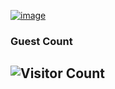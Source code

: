 [![image](https://user-images.githubusercontent.com/55292853/90651791-13c80b80-e25b-11ea-89f9-e012484242ba.png)](https://meetxpress.tech/)

<!--[![Website](https://img.shields.io/website?label=meetxpress.tech&style=for-the-badge&url=http%3A%2F%2Fmeetxpress.tech)](https://meetxpress.tech/)
[![Twitter Follow](https://img.shields.io/twitter/follow/kuchbhimeet?color=1DA1F2&logo=twitter&style=for-the-badge)](https://twitter.com/intent/follow?original_referer=https%3A%2F%2Fgithub.com%2FMeetPatel&screen_name=kuchbhimeete)-->
<!-- ### I would say, I'm a Student Developer🤷🏻‍♂️-->
### Guest Count
![Visitor Count](https://profile-counter.glitch.me/meetxpress/count.svg)
---
<!--![](https://github-profile-summary-cards.vercel.app/api/cards/stats?username=meetxpress&theme=github_dark)

<img align="left" alt="Meet Patel's Github Stats" src="https://github-readme-stats.codestackr.vercel.app/api?username=meetxpress&show_icons=true&hide_border=false&theme=radical"/>

[![](https://raw.githubusercontent.com/vn7n24fzkq/github-profile-summary-cards-example/master/profile-summary-card-output/github_dark/3-stats.svg)](https://github.com/vn7n24fzkq/github-profile-summary-cards) 
-->
[website]: https://meetxpress.tech/
<!--[liveProject]: http://9to9veggie.in/
[twitter]: https://twitter.com/kuchbhimeet
[instagram]: https://instagram.com/meetxpress
[linkedin]: https://linkedin.com/in/meetxpress
[snapchat]: https://snapchat.com/add/m_mv99
[medium]: https://medium.com/@pmeet7895-->
